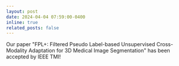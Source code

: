 ```yaml
---
layout: post
date: 2024-04-04 07:59:00-0400
inline: true
related_posts: false
---
```


Our paper "FPL+: Filtered Pseudo Label-based Unsupervised Cross-Modality Adaptation for 3D Medical Image Segmentation" has been accepted by IEEE TMI!

